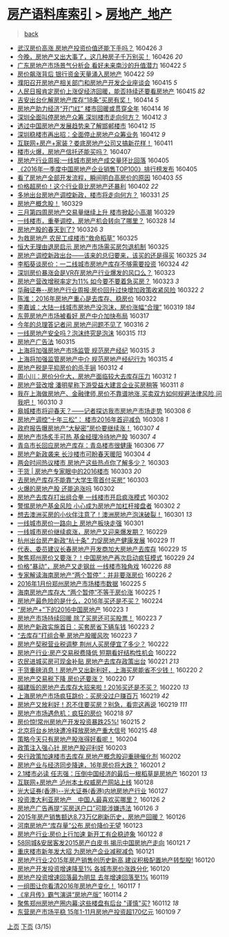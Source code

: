 [房产语料库索引](../../README.md)  > [房地产_地产](房地产_地产.md)
====
> [back](../README.md)

- [武汉房价高涨 房地产投资价值还能下手吗？](http://jkwz.applinzi.com/ittc/6825311708725642244.html#%E6%AD%A6%E6%B1%89%E6%88%BF%E4%BB%B7%E9%AB%98%E6%B6%A8+%E6%88%BF%E5%9C%B0%E4%BA%A7%E6%8A%95%E8%B5%84%E4%BB%B7%E5%80%BC%E8%BF%98%E8%83%BD%E4%B8%8B%E6%89%8B%E5%90%97%EF%BC%9F) 160426 *3* 
- [今晚，房地产又出大事了，这几种房子千万别买！](http://jkwz.applinzi.com/ittc/6825181077630878724.html#%E4%BB%8A%E6%99%9A%EF%BC%8C%E6%88%BF%E5%9C%B0%E4%BA%A7%E5%8F%88%E5%87%BA%E5%A4%A7%E4%BA%8B%E4%BA%86%EF%BC%8C%E8%BF%99%E5%87%A0%E7%A7%8D%E6%88%BF%E5%AD%90%E5%8D%83%E4%B8%87%E5%88%AB%E4%B9%B0%EF%BC%81) 160426 *20* 
- [广东房地产市场景气分析会  看好未来南沙的升值潜力](http://jkwz.applinzi.com/ittc/6823844758292005893.html#%E5%B9%BF%E4%B8%9C%E6%88%BF%E5%9C%B0%E4%BA%A7%E5%B8%82%E5%9C%BA%E6%99%AF%E6%B0%94%E5%88%86%E6%9E%90%E4%BC%9A++%E7%9C%8B%E5%A5%BD%E6%9C%AA%E6%9D%A5%E5%8D%97%E6%B2%99%E7%9A%84%E5%8D%87%E5%80%BC%E6%BD%9C%E5%8A%9B) 160422 *5* 
- [房价飙涨背后 银行资金天量涌入房地产](http://jkwz.applinzi.com/ittc/6823681875549619205.html#%E6%88%BF%E4%BB%B7%E9%A3%99%E6%B6%A8%E8%83%8C%E5%90%8E+%E9%93%B6%E8%A1%8C%E8%B5%84%E9%87%91%E5%A4%A9%E9%87%8F%E6%B6%8C%E5%85%A5%E6%88%BF%E5%9C%B0%E4%BA%A7) 160422 *59* 
- [濮阳召开房地产相关部门和房地产开发企业座谈会](http://jkwz.applinzi.com/ittc/6821313069678330885.html#%E6%BF%AE%E9%98%B3%E5%8F%AC%E5%BC%80%E6%88%BF%E5%9C%B0%E4%BA%A7%E7%9B%B8%E5%85%B3%E9%83%A8%E9%97%A8%E5%92%8C%E6%88%BF%E5%9C%B0%E4%BA%A7%E5%BC%80%E5%8F%91%E4%BC%81%E4%B8%9A%E5%BA%A7%E8%B0%88%E4%BC%9A) 160415 *5* 
- [人民日报肯定房价上涨促经济回暖，能否持续还要看房地产](http://jkwz.applinzi.com/ittc/6820952717744669700.html#%E4%BA%BA%E6%B0%91%E6%97%A5%E6%8A%A5%E8%82%AF%E5%AE%9A%E6%88%BF%E4%BB%B7%E4%B8%8A%E6%B6%A8%E4%BF%83%E7%BB%8F%E6%B5%8E%E5%9B%9E%E6%9A%96%EF%BC%8C%E8%83%BD%E5%90%A6%E6%8C%81%E7%BB%AD%E8%BF%98%E8%A6%81%E7%9C%8B%E6%88%BF%E5%9C%B0%E4%BA%A7) 160415 *82* 
- [吉安出台化解房地产库存“18条”买房有奖！](http://jkwz.applinzi.com/ittc/6820902506984899589.html#%E5%90%89%E5%AE%89%E5%87%BA%E5%8F%B0%E5%8C%96%E8%A7%A3%E6%88%BF%E5%9C%B0%E4%BA%A7%E5%BA%93%E5%AD%98%E2%80%9C18%E6%9D%A1%E2%80%9D%E4%B9%B0%E6%88%BF%E6%9C%89%E5%A5%96%EF%BC%81) 160414 *5* 
- [房地产助力经济“开门红” 楼市回暖或贯穿全年](http://jkwz.applinzi.com/ittc/6820864556045698053.html#%E6%88%BF%E5%9C%B0%E4%BA%A7%E5%8A%A9%E5%8A%9B%E7%BB%8F%E6%B5%8E%E2%80%9C%E5%BC%80%E9%97%A8%E7%BA%A2%E2%80%9D+%E6%A5%BC%E5%B8%82%E5%9B%9E%E6%9A%96%E6%88%96%E8%B4%AF%E7%A9%BF%E5%85%A8%E5%B9%B4) 160414 *16* 
- [深圳全面叫停房地产众筹 深圳楼市走向何方？](http://jkwz.applinzi.com/ittc/6820295134109238277.html#%E6%B7%B1%E5%9C%B3%E5%85%A8%E9%9D%A2%E5%8F%AB%E5%81%9C%E6%88%BF%E5%9C%B0%E4%BA%A7%E4%BC%97%E7%AD%B9+%E6%B7%B1%E5%9C%B3%E6%A5%BC%E5%B8%82%E8%B5%B0%E5%90%91%E4%BD%95%E6%96%B9%EF%BC%9F) 160412 *3* 
- [透过中国房地产发展趋势来了解邯郸楼市](http://jkwz.applinzi.com/ittc/6820287256078058501.html#%E9%80%8F%E8%BF%87%E4%B8%AD%E5%9B%BD%E6%88%BF%E5%9C%B0%E4%BA%A7%E5%8F%91%E5%B1%95%E8%B6%8B%E5%8A%BF%E6%9D%A5%E4%BA%86%E8%A7%A3%E9%82%AF%E9%83%B8%E6%A5%BC%E5%B8%82) 160412 *15* 
- [深圳稳楼市再出招：全面停止房地产众筹业务](http://jkwz.applinzi.com/ittc/6820265315187295236.html#%E6%B7%B1%E5%9C%B3%E7%A8%B3%E6%A5%BC%E5%B8%82%E5%86%8D%E5%87%BA%E6%8B%9B%EF%BC%9A%E5%85%A8%E9%9D%A2%E5%81%9C%E6%AD%A2%E6%88%BF%E5%9C%B0%E4%BA%A7%E4%BC%97%E7%AD%B9%E4%B8%9A%E5%8A%A1) 160412 *9* 
- [互联网+房产+家装？娄底房地产公司又搞新花样！](http://jkwz.applinzi.com/ittc/6819782275407283205.html#%E4%BA%92%E8%81%94%E7%BD%91%2B%E6%88%BF%E4%BA%A7%2B%E5%AE%B6%E8%A3%85%EF%BC%9F%E5%A8%84%E5%BA%95%E6%88%BF%E5%9C%B0%E4%BA%A7%E5%85%AC%E5%8F%B8%E5%8F%88%E6%90%9E%E6%96%B0%E8%8A%B1%E6%A0%B7%EF%BC%81) 160411  
- [楼市火爆，房地产信托还能买吗？](http://jkwz.applinzi.com/ittc/6818266090870146052.html#%E6%A5%BC%E5%B8%82%E7%81%AB%E7%88%86%EF%BC%8C%E6%88%BF%E5%9C%B0%E4%BA%A7%E4%BF%A1%E6%89%98%E8%BF%98%E8%83%BD%E4%B9%B0%E5%90%97%EF%BC%9F) 160407  
- [房地产行业周报:一线城市房地产成交量环比回落](http://jkwz.applinzi.com/ittc/6817652791795254277.html#%E6%88%BF%E5%9C%B0%E4%BA%A7%E8%A1%8C%E4%B8%9A%E5%91%A8%E6%8A%A5%3A%E4%B8%80%E7%BA%BF%E5%9F%8E%E5%B8%82%E6%88%BF%E5%9C%B0%E4%BA%A7%E6%88%90%E4%BA%A4%E9%87%8F%E7%8E%AF%E6%AF%94%E5%9B%9E%E8%90%BD) 160405  
- [《2016年一季度中国房地产企业销售TOP100》排行榜发布](http://jkwz.applinzi.com/ittc/6817532833572586501.html#%E3%80%8A2016%E5%B9%B4%E4%B8%80%E5%AD%A3%E5%BA%A6%E4%B8%AD%E5%9B%BD%E6%88%BF%E5%9C%B0%E4%BA%A7%E4%BC%81%E4%B8%9A%E9%94%80%E5%94%AETOP100%E3%80%8B%E6%8E%92%E8%A1%8C%E6%A6%9C%E5%8F%91%E5%B8%83) 160405  
- [看了房地产全部开发流程，瞬间明白高房价的原因](http://jkwz.applinzi.com/ittc/6816743137825260548.html#%E7%9C%8B%E4%BA%86%E6%88%BF%E5%9C%B0%E4%BA%A7%E5%85%A8%E9%83%A8%E5%BC%80%E5%8F%91%E6%B5%81%E7%A8%8B%EF%BC%8C%E7%9E%AC%E9%97%B4%E6%98%8E%E7%99%BD%E9%AB%98%E6%88%BF%E4%BB%B7%E7%9A%84%E5%8E%9F%E5%9B%A0) 160403 *55* 
- [价格超房价！这个行业竟比房地产还暴利](http://jkwz.applinzi.com/ittc/6816476429571064837.html#%E4%BB%B7%E6%A0%BC%E8%B6%85%E6%88%BF%E4%BB%B7%EF%BC%81%E8%BF%99%E4%B8%AA%E8%A1%8C%E4%B8%9A%E7%AB%9F%E6%AF%94%E6%88%BF%E5%9C%B0%E4%BA%A7%E8%BF%98%E6%9A%B4%E5%88%A9) 160402 *22* 
- [多地出台房地产调控新政，楼市将走向何方？](http://jkwz.applinzi.com/ittc/6815708087977509893.html#%E5%A4%9A%E5%9C%B0%E5%87%BA%E5%8F%B0%E6%88%BF%E5%9C%B0%E4%BA%A7%E8%B0%83%E6%8E%A7%E6%96%B0%E6%94%BF%EF%BC%8C%E6%A5%BC%E5%B8%82%E5%B0%86%E8%B5%B0%E5%90%91%E4%BD%95%E6%96%B9%EF%BC%9F) 160331 *25* 
- [房地产概念股！](http://jkwz.applinzi.com/ittc/6815051039027758085.html#%E6%88%BF%E5%9C%B0%E4%BA%A7%E6%A6%82%E5%BF%B5%E8%82%A1%EF%BC%81) 160329  
- [三月第四周房地产交易量继续上升 楼市掀起小高潮](http://jkwz.applinzi.com/ittc/6814932375314105349.html#%E4%B8%89%E6%9C%88%E7%AC%AC%E5%9B%9B%E5%91%A8%E6%88%BF%E5%9C%B0%E4%BA%A7%E4%BA%A4%E6%98%93%E9%87%8F%E7%BB%A7%E7%BB%AD%E4%B8%8A%E5%8D%87+%E6%A5%BC%E5%B8%82%E6%8E%80%E8%B5%B7%E5%B0%8F%E9%AB%98%E6%BD%AE) 160329  
- [一线楼市，重拳调控，房地产机会转向了哪里？](http://jkwz.applinzi.com/ittc/6814692615790265348.html#%E4%B8%80%E7%BA%BF%E6%A5%BC%E5%B8%82%EF%BC%8C%E9%87%8D%E6%8B%B3%E8%B0%83%E6%8E%A7%EF%BC%8C%E6%88%BF%E5%9C%B0%E4%BA%A7%E6%9C%BA%E4%BC%9A%E8%BD%AC%E5%90%91%E4%BA%86%E5%93%AA%E9%87%8C%EF%BC%9F) 160328 *14* 
- [房地产股的春天到了?](http://jkwz.applinzi.com/ittc/6813790606241301508.html#%E6%88%BF%E5%9C%B0%E4%BA%A7%E8%82%A1%E7%9A%84%E6%98%A5%E5%A4%A9%E5%88%B0%E4%BA%86%3F) 160326 *3* 
- [为救房地产 农民工成楼市“救命稻草”](http://jkwz.applinzi.com/ittc/6813564077083198469.html#%E4%B8%BA%E6%95%91%E6%88%BF%E5%9C%B0%E4%BA%A7+%E5%86%9C%E6%B0%91%E5%B7%A5%E6%88%90%E6%A5%BC%E5%B8%82%E2%80%9C%E6%95%91%E5%91%BD%E7%A8%BB%E8%8D%89%E2%80%9D) 160325  
- [恒大无理由退房启示 房地产市场需买房包退机制](http://jkwz.applinzi.com/ittc/6813523809642480644.html#%E6%81%92%E5%A4%A7%E6%97%A0%E7%90%86%E7%94%B1%E9%80%80%E6%88%BF%E5%90%AF%E7%A4%BA+%E6%88%BF%E5%9C%B0%E4%BA%A7%E5%B8%82%E5%9C%BA%E9%9C%80%E4%B9%B0%E6%88%BF%E5%8C%85%E9%80%80%E6%9C%BA%E5%88%B6) 160325  
- [房地产调控新政出台——该来的总归要来，该买的还是得买](http://jkwz.applinzi.com/ittc/6813483512950686724.html#%E6%88%BF%E5%9C%B0%E4%BA%A7%E8%B0%83%E6%8E%A7%E6%96%B0%E6%94%BF%E5%87%BA%E5%8F%B0%E2%80%94%E2%80%94%E8%AF%A5%E6%9D%A5%E7%9A%84%E6%80%BB%E5%BD%92%E8%A6%81%E6%9D%A5%EF%BC%8C%E8%AF%A5%E4%B9%B0%E7%9A%84%E8%BF%98%E6%98%AF%E5%BE%97%E4%B9%B0) 160325 *34* 
- [李稻葵谈房价：一二线城市房地产库存不够需要投资](http://jkwz.applinzi.com/ittc/6813049412498523140.html#%E6%9D%8E%E7%A8%BB%E8%91%B5%E8%B0%88%E6%88%BF%E4%BB%B7%EF%BC%9A%E4%B8%80%E4%BA%8C%E7%BA%BF%E5%9F%8E%E5%B8%82%E6%88%BF%E5%9C%B0%E4%BA%A7%E5%BA%93%E5%AD%98%E4%B8%8D%E5%A4%9F%E9%9C%80%E8%A6%81%E6%8A%95%E8%B5%84) 160324 *42* 
- [深圳房价暴涨会是VR在房地产行业爆发的风口么？](http://jkwz.applinzi.com/ittc/6812814229711094789.html#%E6%B7%B1%E5%9C%B3%E6%88%BF%E4%BB%B7%E6%9A%B4%E6%B6%A8%E4%BC%9A%E6%98%AFVR%E5%9C%A8%E6%88%BF%E5%9C%B0%E4%BA%A7%E8%A1%8C%E4%B8%9A%E7%88%86%E5%8F%91%E7%9A%84%E9%A3%8E%E5%8F%A3%E4%B9%88%EF%BC%9F) 160323  
- [房地产营改增税率定为11% 如今要不要着急买房？](http://jkwz.applinzi.com/ittc/6812790473743664132.html#%E6%88%BF%E5%9C%B0%E4%BA%A7%E8%90%A5%E6%94%B9%E5%A2%9E%E7%A8%8E%E7%8E%87%E5%AE%9A%E4%B8%BA11%25+%E5%A6%82%E4%BB%8A%E8%A6%81%E4%B8%8D%E8%A6%81%E7%9D%80%E6%80%A5%E4%B9%B0%E6%88%BF%EF%BC%9F) 160323 *3* 
- [华融证券--房地产行业周报:房价回升过快增加政策收紧风险](http://jkwz.applinzi.com/ittc/6812461507132523525.html#%E5%8D%8E%E8%9E%8D%E8%AF%81%E5%88%B8--%E6%88%BF%E5%9C%B0%E4%BA%A7%E8%A1%8C%E4%B8%9A%E5%91%A8%E6%8A%A5%3A%E6%88%BF%E4%BB%B7%E5%9B%9E%E5%8D%87%E8%BF%87%E5%BF%AB%E5%A2%9E%E5%8A%A0%E6%94%BF%E7%AD%96%E6%94%B6%E7%B4%A7%E9%A3%8E%E9%99%A9) 160322 *2* 
- [陈淮：2016年房地产重心是去库存、稳房价](http://jkwz.applinzi.com/ittc/6812367564445320196.html#%E9%99%88%E6%B7%AE%EF%BC%9A2016%E5%B9%B4%E6%88%BF%E5%9C%B0%E4%BA%A7%E9%87%8D%E5%BF%83%E6%98%AF%E5%8E%BB%E5%BA%93%E5%AD%98%E3%80%81%E7%A8%B3%E6%88%BF%E4%BB%B7) 160322  
- [李嘉诚：大陆一线城市房地产没泡沫，房价涨幅“合理”](http://jkwz.applinzi.com/ittc/6811226756392420357.html#%E6%9D%8E%E5%98%89%E8%AF%9A%EF%BC%9A%E5%A4%A7%E9%99%86%E4%B8%80%E7%BA%BF%E5%9F%8E%E5%B8%82%E6%88%BF%E5%9C%B0%E4%BA%A7%E6%B2%A1%E6%B3%A1%E6%B2%AB%EF%BC%8C%E6%88%BF%E4%BB%B7%E6%B6%A8%E5%B9%85%E2%80%9C%E5%90%88%E7%90%86%E2%80%9D) 160319 *184* 
- [东莞房地产市场被看好 房产中介加快布局](http://jkwz.applinzi.com/ittc/6810594480151331844.html#%E4%B8%9C%E8%8E%9E%E6%88%BF%E5%9C%B0%E4%BA%A7%E5%B8%82%E5%9C%BA%E8%A2%AB%E7%9C%8B%E5%A5%BD+%E6%88%BF%E4%BA%A7%E4%B8%AD%E4%BB%8B%E5%8A%A0%E5%BF%AB%E5%B8%83%E5%B1%80) 160317  
- [今年的总理答记者问 房地产问题不见了](http://jkwz.applinzi.com/ittc/6810295599068873732.html#%E4%BB%8A%E5%B9%B4%E7%9A%84%E6%80%BB%E7%90%86%E7%AD%94%E8%AE%B0%E8%80%85%E9%97%AE+%E6%88%BF%E5%9C%B0%E4%BA%A7%E9%97%AE%E9%A2%98%E4%B8%8D%E8%A7%81%E4%BA%86) 160316 *2* 
- [一线房地产安全吗？泡沫终究是泡沫](http://jkwz.applinzi.com/ittc/6809857704772240388.html#%E4%B8%80%E7%BA%BF%E6%88%BF%E5%9C%B0%E4%BA%A7%E5%AE%89%E5%85%A8%E5%90%97%EF%BC%9F%E6%B3%A1%E6%B2%AB%E7%BB%88%E7%A9%B6%E6%98%AF%E6%B3%A1%E6%B2%AB) 160315 *113* 
- [房地产广告法](http://jkwz.applinzi.com/ittc/6809833566473028613.html#%E6%88%BF%E5%9C%B0%E4%BA%A7%E5%B9%BF%E5%91%8A%E6%B3%95) 160315  
- [上海将加强房地产市场监管 规范房产经纪](http://jkwz.applinzi.com/ittc/6809733800787461124.html#%E4%B8%8A%E6%B5%B7%E5%B0%86%E5%8A%A0%E5%BC%BA%E6%88%BF%E5%9C%B0%E4%BA%A7%E5%B8%82%E5%9C%BA%E7%9B%91%E7%AE%A1+%E8%A7%84%E8%8C%83%E6%88%BF%E4%BA%A7%E7%BB%8F%E7%BA%AA) 160315 *3* 
- [上海将加强监管房地产中介 规范房地产经纪行为](http://jkwz.applinzi.com/ittc/6809707378505155588.html#%E4%B8%8A%E6%B5%B7%E5%B0%86%E5%8A%A0%E5%BC%BA%E7%9B%91%E7%AE%A1%E6%88%BF%E5%9C%B0%E4%BA%A7%E4%B8%AD%E4%BB%8B+%E8%A7%84%E8%8C%83%E6%88%BF%E5%9C%B0%E4%BA%A7%E7%BB%8F%E7%BA%AA%E8%A1%8C%E4%B8%BA) 160315 *4* 
- [房地产税是平抑房价的杀手锏](http://jkwz.applinzi.com/ittc/6808794610809701380.html#%E6%88%BF%E5%9C%B0%E4%BA%A7%E7%A8%8E%E6%98%AF%E5%B9%B3%E6%8A%91%E6%88%BF%E4%BB%B7%E7%9A%84%E6%9D%80%E6%89%8B%E9%94%8F) 160312 *4* 
- [周小川：房价分化大，房地产面临较大去库存压力](http://jkwz.applinzi.com/ittc/6808639969555907588.html#%E5%91%A8%E5%B0%8F%E5%B7%9D%EF%BC%9A%E6%88%BF%E4%BB%B7%E5%88%86%E5%8C%96%E5%A4%A7%EF%BC%8C%E6%88%BF%E5%9C%B0%E4%BA%A7%E9%9D%A2%E4%B8%B4%E8%BE%83%E5%A4%A7%E5%8E%BB%E5%BA%93%E5%AD%98%E5%8E%8B%E5%8A%9B) 160312 *1* 
- [房地产营改增 潘明星称下游受益大建言企业买房稍等](http://jkwz.applinzi.com/ittc/6808342260517176325.html#%E6%88%BF%E5%9C%B0%E4%BA%A7%E8%90%A5%E6%94%B9%E5%A2%9E+%E6%BD%98%E6%98%8E%E6%98%9F%E7%A7%B0%E4%B8%8B%E6%B8%B8%E5%8F%97%E7%9B%8A%E5%A4%A7%E5%BB%BA%E8%A8%80%E4%BC%81%E4%B8%9A%E4%B9%B0%E6%88%BF%E7%A8%8D%E7%AD%89) 160311 *8* 
- [我在上海做房地产、金融律师,房价不靠谱地涨,买卖双方如何规避法律风险,问我吧！](http://jkwz.applinzi.com/ittc/6807923929637192708.html#%E6%88%91%E5%9C%A8%E4%B8%8A%E6%B5%B7%E5%81%9A%E6%88%BF%E5%9C%B0%E4%BA%A7%E3%80%81%E9%87%91%E8%9E%8D%E5%BE%8B%E5%B8%88%2C%E6%88%BF%E4%BB%B7%E4%B8%8D%E9%9D%A0%E8%B0%B1%E5%9C%B0%E6%B6%A8%2C%E4%B9%B0%E5%8D%96%E5%8F%8C%E6%96%B9%E5%A6%82%E4%BD%95%E8%A7%84%E9%81%BF%E6%B3%95%E5%BE%8B%E9%A3%8E%E9%99%A9%2C%E9%97%AE%E6%88%91%E5%90%A7%EF%BC%81) 160310 *3* 
- [皋城楼市将迎春天？——记者探访我市房地产市场走势](http://jkwz.applinzi.com/ittc/6807143329514914820.html#%E7%9A%8B%E5%9F%8E%E6%A5%BC%E5%B8%82%E5%B0%86%E8%BF%8E%E6%98%A5%E5%A4%A9%EF%BC%9F%E2%80%94%E2%80%94%E8%AE%B0%E8%80%85%E6%8E%A2%E8%AE%BF%E6%88%91%E5%B8%82%E6%88%BF%E5%9C%B0%E4%BA%A7%E5%B8%82%E5%9C%BA%E8%B5%B0%E5%8A%BF) 160308 *6* 
- [房地产调控“十年三松”： 楼市2016年首迎减负](http://jkwz.applinzi.com/ittc/6807148093589947396.html#%E6%88%BF%E5%9C%B0%E4%BA%A7%E8%B0%83%E6%8E%A7%E2%80%9C%E5%8D%81%E5%B9%B4%E4%B8%89%E6%9D%BE%E2%80%9D%EF%BC%9A+%E6%A5%BC%E5%B8%822016%E5%B9%B4%E9%A6%96%E8%BF%8E%E5%87%8F%E8%B4%9F) 160308 *1* 
- [政府报告曝房地产“大秘密”房价要继续涨！](http://jkwz.applinzi.com/ittc/6806885397204304900.html#%E6%94%BF%E5%BA%9C%E6%8A%A5%E5%91%8A%E6%9B%9D%E6%88%BF%E5%9C%B0%E4%BA%A7%E2%80%9C%E5%A4%A7%E7%A7%98%E5%AF%86%E2%80%9D%E6%88%BF%E4%BB%B7%E8%A6%81%E7%BB%A7%E7%BB%AD%E6%B6%A8%EF%BC%81) 160307 *4* 
- [房地产市场炙手可热 基金经理冷待地产股](http://jkwz.applinzi.com/ittc/6806635831234151428.html#%E6%88%BF%E5%9C%B0%E4%BA%A7%E5%B8%82%E5%9C%BA%E7%82%99%E6%89%8B%E5%8F%AF%E7%83%AD+%E5%9F%BA%E9%87%91%E7%BB%8F%E7%90%86%E5%86%B7%E5%BE%85%E5%9C%B0%E4%BA%A7%E8%82%A1) 160307 *4* 
- [青岛市长回应房地产库存：青岛楼市很健康](http://jkwz.applinzi.com/ittc/6806533634072773636.html#%E9%9D%92%E5%B2%9B%E5%B8%82%E9%95%BF%E5%9B%9E%E5%BA%94%E6%88%BF%E5%9C%B0%E4%BA%A7%E5%BA%93%E5%AD%98%EF%BC%9A%E9%9D%92%E5%B2%9B%E6%A5%BC%E5%B8%82%E5%BE%88%E5%81%A5%E5%BA%B7) 160306 *77* 
- [房地产新政袭来 长沙楼市可盼春天暖阳](http://jkwz.applinzi.com/ittc/6805739355171718149.html#%E6%88%BF%E5%9C%B0%E4%BA%A7%E6%96%B0%E6%94%BF%E8%A2%AD%E6%9D%A5+%E9%95%BF%E6%B2%99%E6%A5%BC%E5%B8%82%E5%8F%AF%E7%9B%BC%E6%98%A5%E5%A4%A9%E6%9A%96%E9%98%B3) 160304 *4* 
- [两会时间热议楼市 房地产这些热点你了解多少？](http://jkwz.applinzi.com/ittc/6805316230370034693.html#%E4%B8%A4%E4%BC%9A%E6%97%B6%E9%97%B4%E7%83%AD%E8%AE%AE%E6%A5%BC%E5%B8%82+%E6%88%BF%E5%9C%B0%E4%BA%A7%E8%BF%99%E4%BA%9B%E7%83%AD%E7%82%B9%E4%BD%A0%E4%BA%86%E8%A7%A3%E5%A4%9A%E5%B0%91%EF%BC%9F) 160303  
- [干货 | 房地产专家眼中的2016楼市](http://jkwz.applinzi.com/ittc/6805308987431977989.html#%E5%B9%B2%E8%B4%A7+%7C+%E6%88%BF%E5%9C%B0%E4%BA%A7%E4%B8%93%E5%AE%B6%E7%9C%BC%E4%B8%AD%E7%9A%842016%E6%A5%BC%E5%B8%82) 160303 *20* 
- [去房地产库存不能靠“大学生零首付买房”](http://jkwz.applinzi.com/ittc/6805148560920151045.html#%E5%8E%BB%E6%88%BF%E5%9C%B0%E4%BA%A7%E5%BA%93%E5%AD%98%E4%B8%8D%E8%83%BD%E9%9D%A0%E2%80%9C%E5%A4%A7%E5%AD%A6%E7%94%9F%E9%9B%B6%E9%A6%96%E4%BB%98%E4%B9%B0%E6%88%BF%E2%80%9D) 160303  
- [火爆的房地产股 还能追涨吗](http://jkwz.applinzi.com/ittc/6805108178559697925.html#%E7%81%AB%E7%88%86%E7%9A%84%E6%88%BF%E5%9C%B0%E4%BA%A7%E8%82%A1+%E8%BF%98%E8%83%BD%E8%BF%BD%E6%B6%A8%E5%90%97) 160302  
- [房地产去库存打出组合拳 一线楼市开启疯涨模式](http://jkwz.applinzi.com/ittc/6804999107340928004.html#%E6%88%BF%E5%9C%B0%E4%BA%A7%E5%8E%BB%E5%BA%93%E5%AD%98%E6%89%93%E5%87%BA%E7%BB%84%E5%90%88%E6%8B%B3+%E4%B8%80%E7%BA%BF%E6%A5%BC%E5%B8%82%E5%BC%80%E5%90%AF%E7%96%AF%E6%B6%A8%E6%A8%A1%E5%BC%8F) 160302  
- [警惕房地产基金风险 小心成为房地产加杠杆接盘者](http://jkwz.applinzi.com/ittc/6804994540565955589.html#%E8%AD%A6%E6%83%95%E6%88%BF%E5%9C%B0%E4%BA%A7%E5%9F%BA%E9%87%91%E9%A3%8E%E9%99%A9+%E5%B0%8F%E5%BF%83%E6%88%90%E4%B8%BA%E6%88%BF%E5%9C%B0%E4%BA%A7%E5%8A%A0%E6%9D%A0%E6%9D%86%E6%8E%A5%E7%9B%98%E8%80%85) 160302 *2* 
- [想去澳洲买房的小伙伴注意了！澳洲房地产泡沫破裂！](http://jkwz.applinzi.com/ittc/6804650580874101765.html#%E6%83%B3%E5%8E%BB%E6%BE%B3%E6%B4%B2%E4%B9%B0%E6%88%BF%E7%9A%84%E5%B0%8F%E4%BC%99%E4%BC%B4%E6%B3%A8%E6%84%8F%E4%BA%86%EF%BC%81%E6%BE%B3%E6%B4%B2%E6%88%BF%E5%9C%B0%E4%BA%A7%E6%B3%A1%E6%B2%AB%E7%A0%B4%E8%A3%82%EF%BC%81) 160301 *13* 
- [一线城市房价一路向上 房地产板块走强](http://jkwz.applinzi.com/ittc/6804548960395985924.html#%E4%B8%80%E7%BA%BF%E5%9F%8E%E5%B8%82%E6%88%BF%E4%BB%B7%E4%B8%80%E8%B7%AF%E5%90%91%E4%B8%8A+%E6%88%BF%E5%9C%B0%E4%BA%A7%E6%9D%BF%E5%9D%97%E8%B5%B0%E5%BC%BA) 160301  
- [一线城市房价继续疯涨，房地产又迎来爆发期？](http://jkwz.applinzi.com/ittc/6804256589896745988.html#%E4%B8%80%E7%BA%BF%E5%9F%8E%E5%B8%82%E6%88%BF%E4%BB%B7%E7%BB%A7%E7%BB%AD%E7%96%AF%E6%B6%A8%EF%BC%8C%E6%88%BF%E5%9C%B0%E4%BA%A7%E5%8F%88%E8%BF%8E%E6%9D%A5%E7%88%86%E5%8F%91%E6%9C%9F%EF%BC%9F) 160229  
- [杭州出台房产新政“杭十条” 力促房地产健康发展](http://jkwz.applinzi.com/ittc/6804260842124084229.html#%E6%9D%AD%E5%B7%9E%E5%87%BA%E5%8F%B0%E6%88%BF%E4%BA%A7%E6%96%B0%E6%94%BF%E2%80%9C%E6%9D%AD%E5%8D%81%E6%9D%A1%E2%80%9D+%E5%8A%9B%E4%BF%83%E6%88%BF%E5%9C%B0%E4%BA%A7%E5%81%A5%E5%BA%B7%E5%8F%91%E5%B1%95) 160229 *11* 
- [代表、委员建议长春房地产开发商加大房地产去库存](http://jkwz.applinzi.com/ittc/6804130584200741893.html#%E4%BB%A3%E8%A1%A8%E3%80%81%E5%A7%94%E5%91%98%E5%BB%BA%E8%AE%AE%E9%95%BF%E6%98%A5%E6%88%BF%E5%9C%B0%E4%BA%A7%E5%BC%80%E5%8F%91%E5%95%86%E5%8A%A0%E5%A4%A7%E6%88%BF%E5%9C%B0%E4%BA%A7%E5%8E%BB%E5%BA%93%E5%AD%98) 160229 *15* 
- [聚焦郑州房价又要涨？！中国房地产再次启动疯狂模式](http://jkwz.applinzi.com/ittc/6804024528179037189.html#%E8%81%9A%E7%84%A6%E9%83%91%E5%B7%9E%E6%88%BF%E4%BB%B7%E5%8F%88%E8%A6%81%E6%B6%A8%EF%BC%9F%EF%BC%81%E4%B8%AD%E5%9B%BD%E6%88%BF%E5%9C%B0%E4%BA%A7%E5%86%8D%E6%AC%A1%E5%90%AF%E5%8A%A8%E7%96%AF%E7%8B%82%E6%A8%A1%E5%BC%8F) 160229 *24* 
- [价格“暴动”，房地产又走钢丝 一线楼市独角戏](http://jkwz.applinzi.com/ittc/6803273105971610628.html#%E4%BB%B7%E6%A0%BC%E2%80%9C%E6%9A%B4%E5%8A%A8%E2%80%9D%EF%BC%8C%E6%88%BF%E5%9C%B0%E4%BA%A7%E5%8F%88%E8%B5%B0%E9%92%A2%E4%B8%9D+%E4%B8%80%E7%BA%BF%E6%A5%BC%E5%B8%82%E7%8B%AC%E8%A7%92%E6%88%8F) 160226 *88* 
- [专家解读海南房地产“两个暂停”：并非要涨房价](http://jkwz.applinzi.com/ittc/6803018906146964484.html#%E4%B8%93%E5%AE%B6%E8%A7%A3%E8%AF%BB%E6%B5%B7%E5%8D%97%E6%88%BF%E5%9C%B0%E4%BA%A7%E2%80%9C%E4%B8%A4%E4%B8%AA%E6%9A%82%E5%81%9C%E2%80%9D%EF%BC%9A%E5%B9%B6%E9%9D%9E%E8%A6%81%E6%B6%A8%E6%88%BF%E4%BB%B7) 160226 *2* 
- [2016年1月份郑州房地产市场楼市数据](http://jkwz.applinzi.com/ittc/6802679030486664197.html#2016%E5%B9%B41%E6%9C%88%E4%BB%BD%E9%83%91%E5%B7%9E%E6%88%BF%E5%9C%B0%E4%BA%A7%E5%B8%82%E5%9C%BA%E6%A5%BC%E5%B8%82%E6%95%B0%E6%8D%AE) 160225 *5* 
- [海南房地产库存大 “两个暂停”不等于房价涨](http://jkwz.applinzi.com/ittc/6802677187001992197.html#%E6%B5%B7%E5%8D%97%E6%88%BF%E5%9C%B0%E4%BA%A7%E5%BA%93%E5%AD%98%E5%A4%A7+%E2%80%9C%E4%B8%A4%E4%B8%AA%E6%9A%82%E5%81%9C%E2%80%9D%E4%B8%8D%E7%AD%89%E4%BA%8E%E6%88%BF%E4%BB%B7%E6%B6%A8) 160225 *1* 
- [房地产最危险的是什么，2016年买还是不买？](http://jkwz.applinzi.com/ittc/6802495936118916100.html#%E6%88%BF%E5%9C%B0%E4%BA%A7%E6%9C%80%E5%8D%B1%E9%99%A9%E7%9A%84%E6%98%AF%E4%BB%80%E4%B9%88%EF%BC%8C2016%E5%B9%B4%E4%B9%B0%E8%BF%98%E6%98%AF%E4%B8%8D%E4%B9%B0%EF%BC%9F) 160224  
- [“房地产+”下的2016中国房地产](http://jkwz.applinzi.com/ittc/6802118748840395780.html#%E2%80%9C%E6%88%BF%E5%9C%B0%E4%BA%A7%2B%E2%80%9D%E4%B8%8B%E7%9A%842016%E4%B8%AD%E5%9B%BD%E6%88%BF%E5%9C%B0%E4%BA%A7) 160223 *1* 
- [房地产市场持续回暖 除了买房还可买股票！](http://jkwz.applinzi.com/ittc/6802066836833174533.html#%E6%88%BF%E5%9C%B0%E4%BA%A7%E5%B8%82%E5%9C%BA%E6%8C%81%E7%BB%AD%E5%9B%9E%E6%9A%96+%E9%99%A4%E4%BA%86%E4%B9%B0%E6%88%BF%E8%BF%98%E5%8F%AF%E4%B9%B0%E8%82%A1%E7%A5%A8%EF%BC%81) 160223 *7* 
- [房地产新政实施首日：买套房省下辆车钱](http://jkwz.applinzi.com/ittc/6801987894549939204.html#%E6%88%BF%E5%9C%B0%E4%BA%A7%E6%96%B0%E6%94%BF%E5%AE%9E%E6%96%BD%E9%A6%96%E6%97%A5%EF%BC%9A%E4%B9%B0%E5%A5%97%E6%88%BF%E7%9C%81%E4%B8%8B%E8%BE%86%E8%BD%A6%E9%92%B1) 160223 *2* 
- [“去库存”打组合拳 房地产股暖风吹](http://jkwz.applinzi.com/ittc/6801849138954109956.html#%E2%80%9C%E5%8E%BB%E5%BA%93%E5%AD%98%E2%80%9D%E6%89%93%E7%BB%84%E5%90%88%E6%8B%B3+%E6%88%BF%E5%9C%B0%E4%BA%A7%E8%82%A1%E6%9A%96%E9%A3%8E%E5%90%B9) 160223 *7* 
- [房地产契税营业税调整 荆州人买房便宜了多少？](http://jkwz.applinzi.com/ittc/6801734602641114116.html#%E6%88%BF%E5%9C%B0%E4%BA%A7%E5%A5%91%E7%A8%8E%E8%90%A5%E4%B8%9A%E7%A8%8E%E8%B0%83%E6%95%B4+%E8%8D%86%E5%B7%9E%E4%BA%BA%E4%B9%B0%E6%88%BF%E4%BE%BF%E5%AE%9C%E4%BA%86%E5%A4%9A%E5%B0%91%EF%BC%9F) 160222  
- [房地产行业:房产交易税费降低 短期看好结构性机会](http://jkwz.applinzi.com/ittc/6801716308844479492.html#%E6%88%BF%E5%9C%B0%E4%BA%A7%E8%A1%8C%E4%B8%9A%3A%E6%88%BF%E4%BA%A7%E4%BA%A4%E6%98%93%E7%A8%8E%E8%B4%B9%E9%99%8D%E4%BD%8E+%E7%9F%AD%E6%9C%9F%E7%9C%8B%E5%A5%BD%E7%BB%93%E6%9E%84%E6%80%A7%E6%9C%BA%E4%BC%9A) 160222  
- [农民进城买房可现金补贴 房地产去库存政策出台](http://jkwz.applinzi.com/ittc/6801213153115374596.html#%E5%86%9C%E6%B0%91%E8%BF%9B%E5%9F%8E%E4%B9%B0%E6%88%BF%E5%8F%AF%E7%8E%B0%E9%87%91%E8%A1%A5%E8%B4%B4+%E6%88%BF%E5%9C%B0%E4%BA%A7%E5%8E%BB%E5%BA%93%E5%AD%98%E6%94%BF%E7%AD%96%E5%87%BA%E5%8F%B0) 160221 *213* 
- [干货重磅消息！房地产又出新利好，上海买房能省不少钱！](http://jkwz.applinzi.com/ittc/6800983312914973700.html#%E5%B9%B2%E8%B4%A7%E9%87%8D%E7%A3%85%E6%B6%88%E6%81%AF%EF%BC%81%E6%88%BF%E5%9C%B0%E4%BA%A7%E5%8F%88%E5%87%BA%E6%96%B0%E5%88%A9%E5%A5%BD%EF%BC%8C%E4%B8%8A%E6%B5%B7%E4%B9%B0%E6%88%BF%E8%83%BD%E7%9C%81%E4%B8%8D%E5%B0%91%E9%92%B1%EF%BC%81) 160220 *2* 
- [房地产交易税下降 房价还要涨？](http://jkwz.applinzi.com/ittc/6800939891961627653.html#%E6%88%BF%E5%9C%B0%E4%BA%A7%E4%BA%A4%E6%98%93%E7%A8%8E%E4%B8%8B%E9%99%8D+%E6%88%BF%E4%BB%B7%E8%BF%98%E8%A6%81%E6%B6%A8%EF%BC%9F) 160220 *17* 
- [福建版的房地产去库存大招来啦！2016买还是不买？](http://jkwz.applinzi.com/ittc/6800897758621860868.html#%E7%A6%8F%E5%BB%BA%E7%89%88%E7%9A%84%E6%88%BF%E5%9C%B0%E4%BA%A7%E5%8E%BB%E5%BA%93%E5%AD%98%E5%A4%A7%E6%8B%9B%E6%9D%A5%E5%95%A6%EF%BC%812016%E4%B9%B0%E8%BF%98%E6%98%AF%E4%B8%8D%E4%B9%B0%EF%BC%9F) 160220 *13* 
- [上海房地产市场疯狂跳价：买房没过户赚百万](http://jkwz.applinzi.com/ittc/6800662462827332612.html#%E4%B8%8A%E6%B5%B7%E6%88%BF%E5%9C%B0%E4%BA%A7%E5%B8%82%E5%9C%BA%E7%96%AF%E7%8B%82%E8%B7%B3%E4%BB%B7%EF%BC%9A%E4%B9%B0%E6%88%BF%E6%B2%A1%E8%BF%87%E6%88%B7%E8%B5%9A%E7%99%BE%E4%B8%87) 160219 *42* 
- [房地产又放利好！忍不住要买房？别急，看完这再说](http://jkwz.applinzi.com/ittc/6800563457095107589.html#%E6%88%BF%E5%9C%B0%E4%BA%A7%E5%8F%88%E6%94%BE%E5%88%A9%E5%A5%BD%EF%BC%81%E5%BF%8D%E4%B8%8D%E4%BD%8F%E8%A6%81%E4%B9%B0%E6%88%BF%EF%BC%9F%E5%88%AB%E6%80%A5%EF%BC%8C%E7%9C%8B%E5%AE%8C%E8%BF%99%E5%86%8D%E8%AF%B4) 160219 *111* 
- [房地产市场遇危机：疯狂的房价](http://jkwz.applinzi.com/ittc/6800151234946270212.html#%E6%88%BF%E5%9C%B0%E4%BA%A7%E5%B8%82%E5%9C%BA%E9%81%87%E5%8D%B1%E6%9C%BA%EF%BC%9A%E7%96%AF%E7%8B%82%E7%9A%84%E6%88%BF%E4%BB%B7) 160218 *97* 
- [房价惊!常州房地产开发投资暴跌25%!](http://jkwz.applinzi.com/ittc/6799086679054877701.html#%E6%88%BF%E4%BB%B7%E6%83%8A%21%E5%B8%B8%E5%B7%9E%E6%88%BF%E5%9C%B0%E4%BA%A7%E5%BC%80%E5%8F%91%E6%8A%95%E8%B5%84%E6%9A%B4%E8%B7%8C25%25%21) 160215 *2* 
- [北京将台乡地块遭冷释放房地产重大信号](http://jkwz.applinzi.com/ittc/6799012069730944004.html#%E5%8C%97%E4%BA%AC%E5%B0%86%E5%8F%B0%E4%B9%A1%E5%9C%B0%E5%9D%97%E9%81%AD%E5%86%B7%E9%87%8A%E6%94%BE%E6%88%BF%E5%9C%B0%E4%BA%A7%E9%87%8D%E5%A4%A7%E4%BF%A1%E5%8F%B7) 160215 *48* 
- [策略今天只有房地产股涨得好看呢！](http://jkwz.applinzi.com/ittc/6794745898630382597.html#%E7%AD%96%E7%95%A5%E4%BB%8A%E5%A4%A9%E5%8F%AA%E6%9C%89%E6%88%BF%E5%9C%B0%E4%BA%A7%E8%82%A1%E6%B6%A8%E5%BE%97%E5%A5%BD%E7%9C%8B%E5%91%A2%EF%BC%81) 160204  
- [政策注入强心针 房地产股迎利好](http://jkwz.applinzi.com/ittc/6794518303598969860.html#%E6%94%BF%E7%AD%96%E6%B3%A8%E5%85%A5%E5%BC%BA%E5%BF%83%E9%92%88+%E6%88%BF%E5%9C%B0%E4%BA%A7%E8%82%A1%E8%BF%8E%E5%88%A9%E5%A5%BD) 160203  
- [央行政策加速楼市去库存 房地产概念股迎重磅催化剂](http://jkwz.applinzi.com/ittc/6794296905173566468.html#%E5%A4%AE%E8%A1%8C%E6%94%BF%E7%AD%96%E5%8A%A0%E9%80%9F%E6%A5%BC%E5%B8%82%E5%8E%BB%E5%BA%93%E5%AD%98+%E6%88%BF%E5%9C%B0%E4%BA%A7%E6%A6%82%E5%BF%B5%E8%82%A1%E8%BF%8E%E9%87%8D%E7%A3%85%E5%82%AC%E5%8C%96%E5%89%82) 160202  
- [房地产业与经济同步降速，16年房价将大跌？](http://jkwz.applinzi.com/ittc/6793890167404364804.html#%E6%88%BF%E5%9C%B0%E4%BA%A7%E4%B8%9A%E4%B8%8E%E7%BB%8F%E6%B5%8E%E5%90%8C%E6%AD%A5%E9%99%8D%E9%80%9F%EF%BC%8C16%E5%B9%B4%E6%88%BF%E4%BB%B7%E5%B0%86%E5%A4%A7%E8%B7%8C%EF%BC%9F) 160201 *2* 
- [2.1楼市必读  任志强：压倒中国经济的最后一根稻草是房地产](http://jkwz.applinzi.com/ittc/6793808087756571653.html#2.1%E6%A5%BC%E5%B8%82%E5%BF%85%E8%AF%BB++%E4%BB%BB%E5%BF%97%E5%BC%BA%EF%BC%9A%E5%8E%8B%E5%80%92%E4%B8%AD%E5%9B%BD%E7%BB%8F%E6%B5%8E%E7%9A%84%E6%9C%80%E5%90%8E%E4%B8%80%E6%A0%B9%E7%A8%BB%E8%8D%89%E6%98%AF%E6%88%BF%E5%9C%B0%E4%BA%A7) 160201 *13* 
- [互联网+房地产 泸州本土权威房产网站上线](http://jkwz.applinzi.com/ittc/6792418246997312516.html#%E4%BA%92%E8%81%94%E7%BD%91%2B%E6%88%BF%E5%9C%B0%E4%BA%A7+%E6%B3%B8%E5%B7%9E%E6%9C%AC%E5%9C%9F%E6%9D%83%E5%A8%81%E6%88%BF%E4%BA%A7%E7%BD%91%E7%AB%99%E4%B8%8A%E7%BA%BF) 160128  
- [光大证券(香港)--光大证券(香港)内地房地产行业](http://jkwz.applinzi.com/ittc/6791935258501055492.html#%E5%85%89%E5%A4%A7%E8%AF%81%E5%88%B8%28%E9%A6%99%E6%B8%AF%29--%E5%85%89%E5%A4%A7%E8%AF%81%E5%88%B8%28%E9%A6%99%E6%B8%AF%29%E5%86%85%E5%9C%B0%E6%88%BF%E5%9C%B0%E4%BA%A7%E8%A1%8C%E4%B8%9A) 160127  
- [投资澳大利亚房地产　中国人最喜欢买哪里？](http://jkwz.applinzi.com/ittc/6791679227841741829.html#%E6%8A%95%E8%B5%84%E6%BE%B3%E5%A4%A7%E5%88%A9%E4%BA%9A%E6%88%BF%E5%9C%B0%E4%BA%A7%E3%80%80%E4%B8%AD%E5%9B%BD%E4%BA%BA%E6%9C%80%E5%96%9C%E6%AC%A2%E4%B9%B0%E5%93%AA%E9%87%8C%EF%BC%9F) 160126 *2* 
- [房地产广告再提“买房送户口”可能涉嫌违法](http://jkwz.applinzi.com/ittc/6791659776060687364.html#%E6%88%BF%E5%9C%B0%E4%BA%A7%E5%B9%BF%E5%91%8A%E5%86%8D%E6%8F%90%E2%80%9C%E4%B9%B0%E6%88%BF%E9%80%81%E6%88%B7%E5%8F%A3%E2%80%9D%E5%8F%AF%E8%83%BD%E6%B6%89%E5%AB%8C%E8%BF%9D%E6%B3%95) 160126 *3* 
- [2015年房产销售额达8.73万亿刷新历史，房地产回暖？](http://jkwz.applinzi.com/ittc/6791553235315852293.html#2015%E5%B9%B4%E6%88%BF%E4%BA%A7%E9%94%80%E5%94%AE%E9%A2%9D%E8%BE%BE8.73%E4%B8%87%E4%BA%BF%E5%88%B7%E6%96%B0%E5%8E%86%E5%8F%B2%EF%BC%8C%E6%88%BF%E5%9C%B0%E4%BA%A7%E5%9B%9E%E6%9A%96%EF%BC%9F) 160126  
- [河南房地产“库存量”公布 房价降价无望](http://jkwz.applinzi.com/ittc/6790435007415976965.html#%E6%B2%B3%E5%8D%97%E6%88%BF%E5%9C%B0%E4%BA%A7%E2%80%9C%E5%BA%93%E5%AD%98%E9%87%8F%E2%80%9D%E5%85%AC%E5%B8%83+%E6%88%BF%E4%BB%B7%E9%99%8D%E4%BB%B7%E6%97%A0%E6%9C%9B) 160123  
- [房地产行业:房价上行加速 新开工有企稳迹象](http://jkwz.applinzi.com/ittc/6790165849096848389.html#%E6%88%BF%E5%9C%B0%E4%BA%A7%E8%A1%8C%E4%B8%9A%3A%E6%88%BF%E4%BB%B7%E4%B8%8A%E8%A1%8C%E5%8A%A0%E9%80%9F+%E6%96%B0%E5%BC%80%E5%B7%A5%E6%9C%89%E4%BC%81%E7%A8%B3%E8%BF%B9%E8%B1%A1) 160122 *8* 
- [58同城&amp;安居客发2015房产白皮书 揭示中国房地产走向](http://jkwz.applinzi.com/ittc/6789717213246391301.html#58%E5%90%8C%E5%9F%8E%26amp%3B%E5%AE%89%E5%B1%85%E5%AE%A2%E5%8F%912015%E6%88%BF%E4%BA%A7%E7%99%BD%E7%9A%AE%E4%B9%A6+%E6%8F%AD%E7%A4%BA%E4%B8%AD%E5%9B%BD%E6%88%BF%E5%9C%B0%E4%BA%A7%E8%B5%B0%E5%90%91) 160121 *7* 
- [重庆楼市新年发大招 为房地产企业减税减负](http://jkwz.applinzi.com/ittc/6789697933251445764.html#%E9%87%8D%E5%BA%86%E6%A5%BC%E5%B8%82%E6%96%B0%E5%B9%B4%E5%8F%91%E5%A4%A7%E6%8B%9B+%E4%B8%BA%E6%88%BF%E5%9C%B0%E4%BA%A7%E4%BC%81%E4%B8%9A%E5%87%8F%E7%A8%8E%E5%87%8F%E8%B4%9F) 160121  
- [房地产行业:2015年房产销售创历史新高,建议积极配置地产转型股!](http://jkwz.applinzi.com/ittc/6789436467801752580.html#%E6%88%BF%E5%9C%B0%E4%BA%A7%E8%A1%8C%E4%B8%9A%3A2015%E5%B9%B4%E6%88%BF%E4%BA%A7%E9%94%80%E5%94%AE%E5%88%9B%E5%8E%86%E5%8F%B2%E6%96%B0%E9%AB%98%2C%E5%BB%BA%E8%AE%AE%E7%A7%AF%E6%9E%81%E9%85%8D%E7%BD%AE%E5%9C%B0%E4%BA%A7%E8%BD%AC%E5%9E%8B%E8%82%A1%21) 160120  
- [房地产开发投资增速降至1% 各城市房价涨跌分化](http://jkwz.applinzi.com/ittc/6789376990490657796.html#%E6%88%BF%E5%9C%B0%E4%BA%A7%E5%BC%80%E5%8F%91%E6%8A%95%E8%B5%84%E5%A2%9E%E9%80%9F%E9%99%8D%E8%87%B31%25+%E5%90%84%E5%9F%8E%E5%B8%82%E6%88%BF%E4%BB%B7%E6%B6%A8%E8%B7%8C%E5%88%86%E5%8C%96) 160120  
- [房地产投资增速回落最为明显 去年增速回落至1%](http://jkwz.applinzi.com/ittc/6788986414641447940.html#%E6%88%BF%E5%9C%B0%E4%BA%A7%E6%8A%95%E8%B5%84%E5%A2%9E%E9%80%9F%E5%9B%9E%E8%90%BD%E6%9C%80%E4%B8%BA%E6%98%8E%E6%98%BE+%E5%8E%BB%E5%B9%B4%E5%A2%9E%E9%80%9F%E5%9B%9E%E8%90%BD%E8%87%B31%25) 160119  
- [一组图让你看清2016年房地产变化！](http://jkwz.applinzi.com/ittc/6788139029891646469.html#%E4%B8%80%E7%BB%84%E5%9B%BE%E8%AE%A9%E4%BD%A0%E7%9C%8B%E6%B8%852016%E5%B9%B4%E6%88%BF%E5%9C%B0%E4%BA%A7%E5%8F%98%E5%8C%96%EF%BC%81) 160117 *1* 
- [《芈月传》霸气演讲“房地产版”](http://jkwz.applinzi.com/ittc/6787321093304091653.html#%E3%80%8A%E8%8A%88%E6%9C%88%E4%BC%A0%E3%80%8B%E9%9C%B8%E6%B0%94%E6%BC%94%E8%AE%B2%E2%80%9C%E6%88%BF%E5%9C%B0%E4%BA%A7%E7%89%88%E2%80%9D) 160114 *2* 
- [聚焦郑州房地产圈内幕:这些楼盘有后台 &quot;谨慎&quot;买?](http://jkwz.applinzi.com/ittc/6786515848470725637.html#%E8%81%9A%E7%84%A6%E9%83%91%E5%B7%9E%E6%88%BF%E5%9C%B0%E4%BA%A7%E5%9C%88%E5%86%85%E5%B9%95%3A%E8%BF%99%E4%BA%9B%E6%A5%BC%E7%9B%98%E6%9C%89%E5%90%8E%E5%8F%B0+%26quot%3B%E8%B0%A8%E6%85%8E%26quot%3B%E4%B9%B0%3F) 160112 *18* 
- [东营房产市场平稳 15年1-11月房地产投资超170亿元](http://jkwz.applinzi.com/ittc/6785251253349254149.html#%E4%B8%9C%E8%90%A5%E6%88%BF%E4%BA%A7%E5%B8%82%E5%9C%BA%E5%B9%B3%E7%A8%B3+15%E5%B9%B41-11%E6%9C%88%E6%88%BF%E5%9C%B0%E4%BA%A7%E6%8A%95%E8%B5%84%E8%B6%85170%E4%BA%BF%E5%85%83) 160109 *7* 


 [上页](房地产_地产4.md) [下页](房地产_地产2.md)          (3/15)